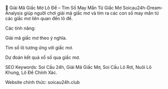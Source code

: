 💭 Giải Mã Giấc Mơ Lô Đề – Tìm Số May Mắn Từ Giấc Mơ
Soicau24h-Dream-Analysis giúp người chơi giải mã giấc mơ và tìm ra các con số may mắn từ các giấc mơ liên quan đến lô đề.

Các tính năng:

Giải mã giấc mơ theo ý nghĩa.

Tìm số lô tương ứng với giấc mơ.

Dự đoán kết quả xổ số qua giấc mơ.

SEO Keywords: Soi Cầu 24h, Giải Mã Giấc Mơ, Soi Cầu Lô Rơi, Nuôi Lô Khung, Lô Đề Chính Xác.

Website chính thức: soicau24h.club


